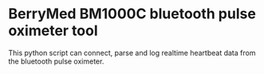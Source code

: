 BerryMed BM1000C bluetooth pulse oximeter tool
========================================================================

This python script can connect, parse and log realtime heartbeat data from the bluetooth pulse oximeter.

